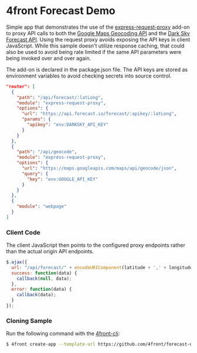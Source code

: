 # 4front Forecast Demo

Simple app that demonstrates the use of the [express-request-proxy](https://www.npmjs.com/package/express-request-proxy) add-on to proxy API calls to both the [Google Maps Geocoding API](https://developers.google.com/maps/documentation/geocoding/) and the [Dark Sky Forecast API](https://developer.forecast.io/). Using the request proxy avoids exposing the API keys in client JavaScript. While this sample doesn't utilize response caching, that could also be used to avoid being rate limited if the same API parameters were being invoked over and over again.

The add-on is declared in the package.json file. The API keys are stored as environment variables to avoid checking secrets into source control.

~~~json
"router": [
  {
    "path": "/api/forecast/:latLong",
    "module": "express-request-proxy",
    "options": {
      "url": "https://api.forecast.io/forecast/:apikey/:latLong",
      "params": {
        "apikey": "env:DARKSKY_API_KEY"
      }
    }
  },
  {
    "path": "/api/geocode",
    "module": "express-request-proxy",
    "options": {
      "url": "https://maps.googleapis.com/maps/api/geocode/json",
      "query": {
        "key": "env:GOOGLE_API_KEY"
      }
    }
  },
  {
    "module": "webpage"
  }
]
~~~

### Client Code
The client JavaScript then points to the configured proxy endpoints rather than the actual origin API endpoints.

~~~js
$.ajax({
  url: "/api/forecast/" + encodeURIComponent(latitude + ',' + longitude),
  success: function(data) {
    callback(null, data);
  },
  error: function(data) {
    callback(data);
  }
});
~~~

### Cloning Sample
Run the following command with the [4front-cli](http://4front.io/docs/cli):

~~~sh
$ 4front create-app --template-url https://github.com/4front/forecast-demo/archive/master.zip
~~~
